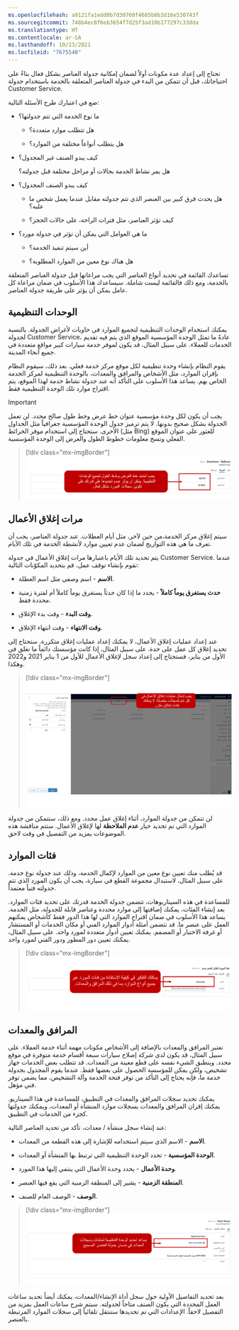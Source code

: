 ```yaml
---
ms.openlocfilehash: a9121fa1edd0b7d30760f4685b8b3d16e530743f
ms.sourcegitcommit: 748b4ec8f6eb3654f7d25f3ad10b177297c33dda
ms.translationtype: HT
ms.contentlocale: ar-SA
ms.lasthandoff: 10/23/2021
ms.locfileid: "7675540"
---
```

تحتاج إلى إعداد عدة مكونات أولاً لضمان إمكانية جدولة العناصر بشكل فعال بناءً على احتياجاتك، قبل أن تتمكن من البدء في جدولة العناصر المتعلقة بالخدمة باستخدام جدولة Customer Service.

ضع في اعتبارك طرح الأسئلة التالية:

- ما نوع الخدمة التي تتم جدولتها؟

  - هل تتطلب موارد متعددة؟

  - هل يتطلب أنواعاً مختلفة من الموارد؟

- كيف يبدو الصنف غير المجدول؟

  هل يمر نشاط الخدمة بحالات أو مراحل مختلفة قبل جدولته؟

- كيف يبدو الصنف المجدول؟

  - هل يحدث فرق كبير بين العنصر الذي تتم جدولته مقابل عندما يعمل شخص ما عليه؟

  - كيف تؤثر العناصر، مثل فترات الراحة، على حالات الحجز؟

- ما هي العوامل التي يمكن أن تؤثر في جدولة مورد؟

  - أين سيتم تنفيذ الخدمة؟

  - هل هناك نوع معين من الموارد المطلوبة؟

تساعدك القائمة في تحديد أنواع العناصر التي يجب مراعاتها قبل جدولة العناصر المتعلقة بالخدمة، ومع ذلك فالقائمة ليست شاملة. سيساعدك هذا الأسلوب في ضمان مراعاة كل عامل يمكن أن يؤثر على طريقة جدولة العناصر.

## <a name="organizational-units"></a>الوحدات التنظيمية

يمكنك استخدام الوحدات التنظيمية لتجميع الموارد في حاويات لأغراض الجدولة. بالنسبة لجدولة Customer Service، عادةً ما تمثل الوحدة المؤسسية الموقع الذي يتم فيه تقديم الخدمات للعملاء. على سبيل المثال، قد يكون لموفر خدمة سيارات كبير مواقع متعددة في جميع أنحاء المدينة.

يقوم النظام بإنشاء وحدة تنظيمية لكل موقع مركز خدمة فعلي. بعد ذلك، سيقوم النظام بإقران الموارد، مثل الأشخاص والمرافق والمعدات، بالوحدة التنظيمية لمركز الخدمة الخاص بهم. يساعد هذا الأسلوب على التأكد أنه عند جدولة نشاط خدمة لهذا الموقع، يتم اقتراح موارد تلك الوحدة التنظيمية فقط.

> [!IMPORTANT]
> يجب أن يكون لكل وحدة مؤسسية عنوان خط عرض وخط طول صالح محدد.
لن تعمل الجدولة بشكل صحيح بدونها. لا يتم ترميز جدول الوحدة المؤسسية جغرافياً مثل الجداول الأخرى. ستحتاج إلى استخدام موفر الخرائط (مثل Bing) للعثور على عنوان الموقع الفعلي ونسخ معلومات خطوط الطول والعرض إلى الوحدة المؤسسية.

> [!div class="mx-imgBorder"]
> ![لقطة شاشة للوحدة المؤسسية.](../media/2-organization-unit.png)

## <a name="business-closures"></a>مرات إغلاق الأعمال

سيتم إغلاق مركز الخدمة،من حين لآخر، مثل أيام العطلات. عند جدولة العناصر، يجب أن تعرف ما هي هذه التواريخ لضمان عدم تعيين موارد لأنشطة الخدمة في تلك الأيام.

يتم تحديد تلك الأيام باعتبارها مرات إغلاق الأعمال في جدولة Customer Service. عندما تقوم بإنشاء توقف عمل، قم بتحديد المكوّنات التالية:

- **الاسم** - اسم وصفي مثل اسم العطلة.

- **‏‫حدث يستغرق يوماً كاملاً‬** - يحدد ما إذا كان حدثاً يستغرق يوماً كاملاً أم لفترة زمنية محددة فقط.

- **وقت البدء** - وقت بدء الإغلاق.

- **وقت الانتهاء** - وقت انتهاء الإغلاق.

عند إعداد عمليات إغلاق الأعمال، لا يمكنك إعداد عمليات إغلاق متكررة. ستحتاج إلى تحديد إغلاق كل عمل على حدة.
على سبيل المثال، إذا كانت مؤسستك دائماً ما تغلق في الأول من يناير، فستحتاج إلى إعداد سجل لإغلاق الأعمال للأول من 1 يناير 2021 و2022 وهكذا.

> [!div class="mx-imgBorder"]
> ![لقطة شاشة لجدولة إغلاق العمل.](../media/2-business-closure.png)

لن تتمكن من جدولة الموارد، أثناء إغلاق عمل محدد.
ومع ذلك، ستتمكن من جدولة الموارد التي تم تحديد خيار **عدم الملاحظة** لها لإغلاق الأعمال. ستتم مناقشة هذه الموضوعات بمزيد من التفصيل في وقت لاحق.

## <a name="resource-categories"></a>فئات الموارد

قد يُطلب منك تعيين نوع معين من الموارد لإكمال الخدمة، وذلك عند جدولة نوع خدمة. على سبيل المثال، لاستبدال مجموعة القطع في سيارة، يجب أن يكون المورد الذي تتم جدولته فنياً معتمداً.

للمساعدة في هذه السيناريوهات، تتضمن جدولة الخدمة قدرتك على تحديد فئات الموارد. بعد إنشاء الفئات، يمكنك إضافتها إلى موارد محددة وعناصر قابلة للجدولة، مثل الخدمة. يساعد هذا الأسلوب في ضمان اقتراح الموارد التي لها هذا الدور فقط كأشخاص يمكنهم العمل على عنصر ما. قد تتضمن أمثلة أدوار الموارد الفني أو مكان الخدمات أو المستشار أو غرفة الاختبار أو المصمم. يمكنك تعيين أدوار متعددة لمورد واحد.
على سبيل المثال، يمكنك تعيين دور المطور ودور الفني لمورد واحد.

> [!div class="mx-imgBorder"]
> ![لقطة شاشة تُظهر فئة موارد جديدة.](../media/2-resource-category.png)

## <a name="facilities-and-equipment"></a>المرافق والمعدات

تعتبر المرافق والمعدات بالإضافة إلى الأشخاص مكونات مهمة أثناء خدمة العملاء. على سبيل المثال، قد يكون لدى شركة إصلاح سيارات سبعة أقسام خدمة متوفرة في موقع محدد. وينطبق الشيء نفسه على قطع معينة من المعدات. قد تتطلب بعض الخدمات جهاز تشخيص، ولكن يمكن للمؤسسة الحصول على بعضها فقط. عندما يقوم المجدول بجدولة خدمة ما، فإنه يحتاج إلى التأكد من توفر فتحة الخدمة وآلة التشخيص، مما يضمن توفر فني مؤهل.

يمكنك تحديد سجلات المرافق والمعدات في التطبيق، للمساعدة في هذا السيناريو. يمكنك إقران المرافق والمعدات بسجلات موارد المنشأة أو المعدات، ويمكنك جدولتها كجزء من الخدمات في التطبيق.

عند إنشاء سجل منشأة / معدات، تأكد من تحديد العناصر التالية:

- **الاسم** - الاسم الذي سيتم استخدامه للإشارة إلى هذه القطعة من المعدات.

- **الوحدة المؤسسية** - تحدد الوحدة التنظيمية التي ترتبط بها المنشأة أو المعدات.

- **وحدة الأعمال** - يحدد وحدة الأعمال التي ينتمي إليها هذا المورد.

- **المنطقة الزمنية** - يشير إلى المنطقة الزمنية التي يقع فيها العنصر.

- **الوصف** - الوصف العام للصنف.

> [!div class="mx-imgBorder"]
> ![لقطة شاشة توضح منشأة أو سجل معدات.](../media/2-facility.png)

بعد تحديد التفاصيل الأولية حول سجل أداة الإنشاء/المعدات، يمكنك أيضاً تحديد ساعات العمل المحددة التي يكون الصنف متاحاً لجدولته. سيتم شرح ساعات العمل بمزيد من التفصيل لاحقاً.
الإعدادات التي تم تحديدها ستنتقل تلقائياً إلى سجلات الموارد المرتبطة بالعنصر.
